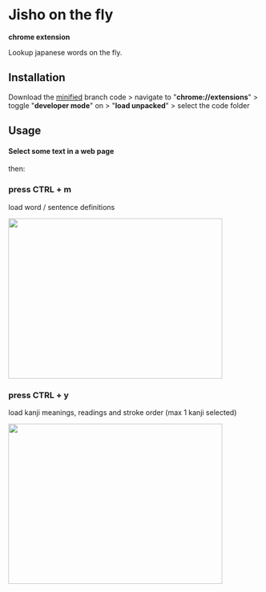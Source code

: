 # Jisho on the fly
**chrome extension**

Lookup japanese words on the fly.

## Installation

Download the [minified](https://github.com/9elt/jisho-on-the-fly/tree/min) branch code > navigate to "**chrome://extensions**" > toggle "**developer mode**" on > "**load unpacked**" > select the code folder

## Usage

#### **Select** some text in a web page

then:

### press CTRL + m

load word / sentence definitions

<img src="https://github.com/9elt/jisho-on-the-fly/blob/readme_media/media/definition.jpg" data-canonical-src="https://github.com/9elt/jisho-on-the-fly/blob/readme_media/media/definition.jpg" width="427" height="320" />

### press CTRL + y

load kanji meanings, readings and stroke order (max 1 kanji selected)

<img src="https://github.com/9elt/jisho-on-the-fly/blob/readme_media/media/kanji.jpg" data-canonical-src="https://github.com/9elt/jisho-on-the-fly/blob/readme_media/media/kanji.jpg" width="427" height="320" />
